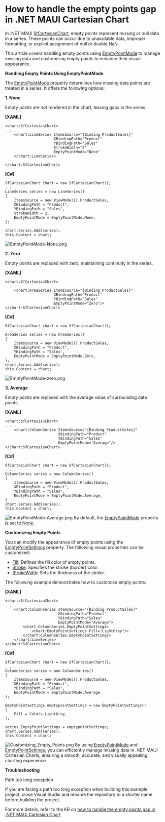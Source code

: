 # How to handle the empty points gap in .NET MAUI Cartesian Chart
In .NET MAUI [SfCartesianChart](https://www.syncfusion.com/maui-controls/maui-cartesian-charts), empty points represent missing or null data in a series. These points can occur due to unavailable data, improper formatting, or explicit assignment of null or double.NaN.

This article covers handling empty points using [EmptyPointMode](https://help.syncfusion.com/cr/maui-toolkit/Syncfusion.Maui.Toolkit.Charts.EmptyPointMode.html) to manage missing data and customizing empty points to enhance their visual appearance.

**Handling Empty Points Using EmptyPointMode**

The [EmptyPointMode](https://help.syncfusion.com/cr/maui-toolkit/Syncfusion.Maui.Toolkit.Charts.EmptyPointMode.html) property determines how missing data points are treated in a series. It offers the following options:

**1.  None**

Empty points are not rendered in the chart, leaving gaps in the series.

**[XAML]**
```
<chart:SfCartesianChart>
. . .
    <chart:LineSeries ItemsSource="{Binding ProductSales}"
                      XBindingPath="Product"
                      YBindingPath="Sales"
                      StrokeWidth="2"
                      EmptyPointMode="None"
    </chart:LineSeries>

</chart:SfCartesianChart>
```
**[C#]**
```
SfCartesianChart chart = new SfCartesianChart();
. . .
LineSeries series = new LineSeries()
{
    ItemsSource = new ViewModel().ProductSales,
    XBindingPath = "Product",
    YBindingPath = "Sales",
    StrokeWidth = 2,
    EmptyPointMode = EmptyPointMode.None,
};

chart.Series.Add(series);
this.Content = chart;
``` 
 ![EmptyPointMode-None.png](https://support.syncfusion.com/kb/agent/attachment/article/19659/inline?token=eyJhbGciOiJodHRwOi8vd3d3LnczLm9yZy8yMDAxLzA0L3htbGRzaWctbW9yZSNobWFjLXNoYTI1NiIsInR5cCI6IkpXVCJ9.eyJpZCI6IjM4MTc3Iiwib3JnaWQiOiIzIiwiaXNzIjoic3VwcG9ydC5zeW5jZnVzaW9uLmNvbSJ9.rCNEgkYk4PlxIast3LGTiauSFofqwNGTHU89wBdn4BY)

**2.  Zero**

Empty points are replaced with zero, maintaining continuity in the series. 

**[XAML]**
```
<chart:SfCartesianChart>
. . .
    <chart:AreaSeries ItemsSource="{Binding ProductSales}"
                      XBindingPath="Product"
                      YBindingPath="Sales"
                      EmptyPointMode="Zero"/>
</chart:SfCartesianChart>
```
**[C#]**
```
SfCartesianChart chart = new SfCartesianChart();
. . .
AreaSeries series = new AreaSeries()
{
    ItemsSource = new ViewModel().ProductSales,
    XBindingPath = "Product",
    YBindingPath = "Sales",
    EmptyPointMode = EmptyPointMode.Zero,
};
chart.Series.Add(series);
this.Content = chart;
```
 ![EmptyPointMode-zero.png](https://support.syncfusion.com/kb/agent/attachment/article/19659/inline?token=eyJhbGciOiJodHRwOi8vd3d3LnczLm9yZy8yMDAxLzA0L3htbGRzaWctbW9yZSNobWFjLXNoYTI1NiIsInR5cCI6IkpXVCJ9.eyJpZCI6IjM4MTc5Iiwib3JnaWQiOiIzIiwiaXNzIjoic3VwcG9ydC5zeW5jZnVzaW9uLmNvbSJ9.40gf7wl743HeVWGvwPjz4MR2o2l2yA6CW5G5YOIdFdg)

**3.  Average**

Empty points are replaced with the average value of surrounding data points. 

**[XAML]**
```
<chart:SfCartesianChart>
. . .
    <chart:ColumnSeries ItemsSource="{Binding ProductSales}"
                        XBindingPath="Product"
                        YBindingPath="Sales"
                        EmptyPointMode="Average"/>
</chart:SfCartesianChart>
```
**[C#]**
```
SfCartesianChart chart = new SfCartesianChart();
. . .
ColumnSeries series = new ColumnSeries()
{
    ItemsSource = new ViewModel().ProductSales,
    XBindingPath = "Product",
    YBindingPath = "Sales",
    EmptyPointMode = EmptyPointMode.Average,
}
chart.Series.Add(series);
this.Content = chart;
```
 ![EmptyPointMode-Average.png](https://support.syncfusion.com/kb/agent/attachment/article/19659/inline?token=eyJhbGciOiJodHRwOi8vd3d3LnczLm9yZy8yMDAxLzA0L3htbGRzaWctbW9yZSNobWFjLXNoYTI1NiIsInR5cCI6IkpXVCJ9.eyJpZCI6IjM4MTgwIiwib3JnaWQiOiIzIiwiaXNzIjoic3VwcG9ydC5zeW5jZnVzaW9uLmNvbSJ9.6_78cUYRCPosrsZla-xjlc7QALQdPiiKiswMDz5I2S4)
By default, the [EmptyPointMode](https://help.syncfusion.com/cr/maui-toolkit/Syncfusion.Maui.Toolkit.Charts.EmptyPointMode.html) property is set to [None](elp.syncfusion.com/cr/maui-toolkit/Syncfusion.Maui.Toolkit.Charts.EmptyPointMode.html#Syncfusion_Maui_Toolkit_Charts_EmptyPointMode_None).

**Customizing Empty Points**

You can modify the appearance of empty points using the [EmptyPointSettings](https://help.syncfusion.com/cr/maui-toolkit/Syncfusion.Maui.Toolkit.Charts.EmptyPointSettings.html) property. The following visual properties can be customized:

* [Fill](https://help.syncfusion.com/cr/maui-toolkit/Syncfusion.Maui.Toolkit.Charts.EmptyPointSettings.html#Syncfusion_Maui_Toolkit_Charts_EmptyPointSettings_Fill): Defines the fill color of empty points.
* [Stroke](https://help.syncfusion.com/cr/maui-toolkit/Syncfusion.Maui.Toolkit.Charts.EmptyPointSettings.html#Syncfusion_Maui_Toolkit_Charts_EmptyPointSettings_Fill): Specifies the stroke (border) color.
* [StrokeWidth](https://help.syncfusion.com/cr/maui-toolkit/Syncfusion.Maui.Toolkit.Charts.EmptyPointSettings.html#Syncfusion_Maui_Toolkit_Charts_EmptyPointSettings_Stroke): Sets the thickness of the stroke.

The following example demonstrates how to customize empty points:

**[XAML]**
```
<chart:SfCartesianChart>
. . .
    <chart:ColumnSeries ItemsSource="{Binding ProductSales}"
                        XBindingPath="Product"
                        YBindingPath="Sales"
                        EmptyPointMode="Average">
        <chart:ColumnSeries.EmptyPointSettings>
            <chart:EmptyPointSettings Fill="LightGrey"/>
        </chart:ColumnSeries.EmptyPointSettings>
    </chart:LineSeries>
</chart:SfCartesianChart>
```
**[C#]**
```
SfCartesianChart chart = new SfCartesianChart();
. . .
ColumnSeries series = new ColumnSeries()
{
    ItemsSource = new ViewModel().ProductSales,
    XBindingPath = "Product",
    YBindingPath = "Sales",
    EmptyPointMode = EmptyPointMode.Average
};

EmptyPointSettings emptypointSettings = new EmptyPointSettings()
{
    Fill = Colors.LightGray,
};

series.EmptyPointSettings = emptypointSettings;
chart.Series.Add(series);
this.Content = chart;
```
 ![Customizing_Empty_Points.png](https://support.syncfusion.com/kb/agent/attachment/article/19659/inline?token=eyJhbGciOiJodHRwOi8vd3d3LnczLm9yZy8yMDAxLzA0L3htbGRzaWctbW9yZSNobWFjLXNoYTI1NiIsInR5cCI6IkpXVCJ9.eyJpZCI6IjM4MTgxIiwib3JnaWQiOiIzIiwiaXNzIjoic3VwcG9ydC5zeW5jZnVzaW9uLmNvbSJ9.6JH-gSBZYdsTZZV9vXpAdof9t0DZwuadMyZgleKltSE)
By using [EmptyPointMode](https://help.syncfusion.com/cr/maui-toolkit/Syncfusion.Maui.Toolkit.Charts.EmptyPointMode.html) and [EmptyPointSettings](https://help.syncfusion.com/cr/maui-toolkit/Syncfusion.Maui.Toolkit.Charts.EmptyPointSettings.html), you can efficiently manage missing data in .NET MAUI Cartesian Charts, ensuring a smooth, accurate, and visually appealing charting experience.

**Troubleshooting**

Path too long exception

If you are facing a path too long exception when building this example project, close Visual Studio and rename the repository to a shorter name before building the project.

For more details, refer to the KB on [how to handle the empty points gap in .NET MAUI Cartesian Chart](https://support.syncfusion.com/kb/article/19659/how-to-handle-the-empty-points-gap-in-net-maui-cartesian-chart)
